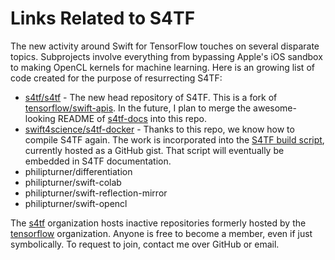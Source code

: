 # Links Related to S4TF

The new activity around Swift for TensorFlow touches on several disparate topics. Subprojects involve everything from bypassing Apple's iOS sandbox to making OpenCL kernels for machine learning. Here is an growing list of code created for the purpose of resurrecting S4TF:

- [s4tf/s4tf](https://github.com/s4tf/s4tf) - The new head repository of S4TF. This is a fork of [tensorflow/swift-apis](https://github.com/tensorflow/swift-apis). In the future, I plan to merge the awesome-looking README of [s4tf-docs](https://github.com/s4tf-docs) into this repo.
- [swift4science/s4tf-docker](https://gitlab.com/swift4science/s4tf-docker) - Thanks to this repo, we know how to compile S4TF again. The work is incorporated into the [S4TF build script](https://gist.github.com/philipturner/7aa063af04277d463c14168275878511), currently hosted as a GitHub gist. That script will eventually be embedded in S4TF documentation.
- philipturner/differentiation
- philipturner/swift-colab
- philipturner/swift-reflection-mirror
- philipturner/swift-opencl

The [s4tf](https://github.com/philipturner/s4tf) organization hosts inactive repositories formerly hosted by the [tensorflow](https://github.com/tensorflow) organization. Anyone is free to become a member, even if just symbolically. To request to join, contact me over GitHub or email.
